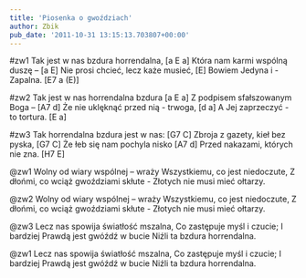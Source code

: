 ```yaml
---
title: 'Piosenka o gwoździach'
author: Zbik
pub_date: '2011-10-31 13:15:13.703807+00:00'
---
```


#zw1
Tak jest w nas bzdura horrendalna, [a E a]
Która nam karmi wspólną duszę – [a E]
Nie prosi chcieć, lecz każe musieć, [E]
Bowiem Jedyna i - Zapalna. [E7 a (E)]

#zw2
Tak jest w nas horrendalna bzdura [a E a]
Z podpisem sfałszowanym Boga – [A7 d]
Że nie uklęknąć przed nią - trwoga, [d a]
A Jej zaprzeczyć - to tortura. [E a]

#zw3
Tak horrendalna bzdura jest w nas: [G7 C]
Zbroja z gazety, kieł bez pyska, [G7 C]
Że łeb się nam pochyla nisko [A7 d]
Przed nakazami, których nie zna. [H7 E]

@zw1
Wolny od wiary wspólnej – wraży
Wszystkiemu, co jest niedoczute,
Z dłońmi, co wciąż gwoździami skłute -
Złotych nie musi mieć ołtarzy.

@zw2
Wolny od wiary wspólnej – wraży
Wszystkiemu, co jest niedoczute,
Z dłońmi, co wciąż gwoździami skłute -
Złotych nie musi mieć ołtarzy.

@zw3
Lecz nas spowija światłość mszalna,
Co zastępuje myśl i czucie;
I bardziej Prawdą jest gwóźdź w bucie
Niźli ta bzdura horrendalna.

@zw1
Lecz nas spowija światłość mszalna,
Co zastępuje myśl i czucie;
I bardziej Prawdą jest gwóźdź w bucie
Niźli ta bzdura horrendalna.